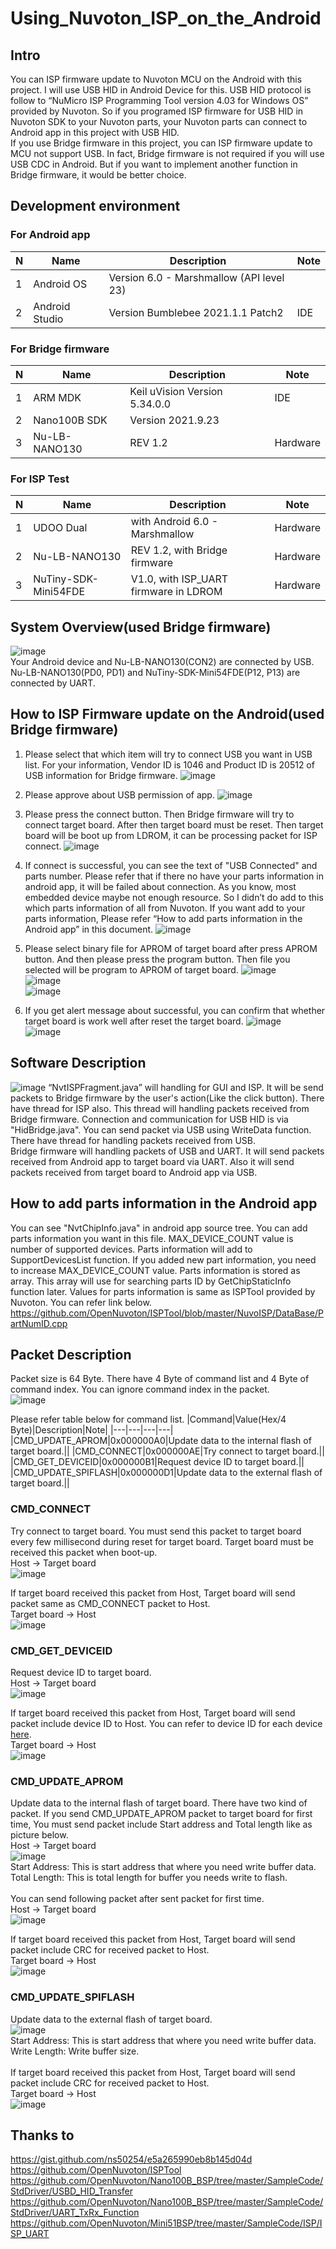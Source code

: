 # Using_Nuvoton_ISP_on_the_Android

## Intro
You can ISP firmware update to Nuvoton MCU on the Android with this project. I will use USB HID in Android Device for this. USB HID protocol is follow to “NuMicro ISP Programming Tool version 4.03 for Windows OS” provided by Nuvoton. So if you programed ISP firmware for USB HID in Nuvoton SDK to your Nuvoton parts, your Nuvoton parts can connect to Android app in this project with USB HID.<br />
If you use Bridge firmware in this project, you can ISP firmware update to MCU not support USB. In fact, Bridge firmware is not required if you will use USB CDC in Android. But if you want to implement another function in Bridge firmware, it would be better choice.

## Development environment
### For Android app
|N|Name|Description|Note|
|---|---|---|---|
|1|Android OS|Version 6.0 - Marshmallow (API level 23)||
|2|Android Studio|Version Bumblebee 2021.1.1 Patch2|IDE|

### For Bridge firmware
|N|Name|Description|Note|
|---|---|---|---|
|1|ARM MDK|Keil uVision Version 5.34.0.0|IDE|
|2|Nano100B SDK|Version 2021.9.23||
|3|Nu-LB-NANO130|REV 1.2|Hardware|

### For ISP Test
|N|Name|Description|Note|
|---|---|---|---|
|1|UDOO Dual|with Android 6.0 - Marshmallow|Hardware|
|2|Nu-LB-NANO130|REV 1.2, with Bridge firmware|Hardware|
|3|NuTiny-SDK-Mini54FDE|V1.0, with ISP_UART firmware in LDROM|Hardware|

## System Overview(used Bridge firmware)
![image](https://user-images.githubusercontent.com/99227045/184124866-4104d5bf-9f39-47bf-970f-824cde9ae0a6.png)<br />
Your Android device and Nu-LB-NANO130(CON2) are connected by USB. Nu-LB-NANO130(PD0, PD1) and NuTiny-SDK-Mini54FDE(P12, P13) are connected by UART.

## How to ISP Firmware update on the Android(used Bridge firmware)
1. Please select that which item will try to connect USB you want in USB list. For your information, Vendor ID is 1046 and Product ID is 20512 of USB information for Bridge firmware.
![image](https://user-images.githubusercontent.com/99227045/184124921-5f52ae1c-4127-4f0e-943a-23847bdd469a.png)

2. Please approve about USB permission of app.
![image](https://user-images.githubusercontent.com/99227045/184124960-f7e2940a-6c9e-466a-81ab-9da7cae51f9f.png)

3. Please press the connect button. Then Bridge firmware will try to connect target board. After then target board must be reset. Then target board will be boot up from LDROM, it can be processing packet for ISP connect.
![image](https://user-images.githubusercontent.com/99227045/184125034-1308ca73-3371-4473-bb17-af369363015d.png)

4. If connect is successful, you can see the text of "USB Connected" and parts number. Please refer that if there no have your parts information in android app, it will be failed about connection. As you know, most embedded device maybe not enough resource. So I didn’t do add to this which parts information of all from Nuvoton. If you want add to your parts information, Please refer “How to add parts information in the Android app” in this document.
![image](https://user-images.githubusercontent.com/99227045/184125070-ccb84362-cb5b-4e57-9039-72c059720299.png)

5. Please select binary file for APROM of target board after press APROM button. And then please press the program button. Then file you selected will be program to APROM of target board.
![image](https://user-images.githubusercontent.com/99227045/184125114-c409609a-9db2-4fcd-98d6-e7cf6971a1c9.png)<br />
![image](https://user-images.githubusercontent.com/99227045/184125130-c8969468-62f5-44b7-9cd1-80a1ce107daf.png)<br />
![image](https://user-images.githubusercontent.com/99227045/184125160-6bc8c555-3413-4de5-9408-e856c07ddae8.png)

6. If you get alert message about successful, you can confirm that whether target board is work well after reset the target board.
![image](https://user-images.githubusercontent.com/99227045/184125191-412272c6-95c6-4f96-8f48-bbde5d2fca21.png)<br />
![image](https://user-images.githubusercontent.com/99227045/184125208-ef581410-c8d8-4906-9d4f-805400884b3e.png)

## Software Description
![image](https://user-images.githubusercontent.com/99227045/184125238-57debe6e-a78b-4263-ab53-725eec19bf54.png)
“NvtISPFragment.java” will handling for GUI and ISP. It will be send packets to Bridge firmware by the user's action(Like the click button). There have thread for ISP also. This thread will handling packets received from Bridge firmware. Connection and communication for USB HID is via "HidBridge.java". You can send packet via USB using WriteData function. There have thread for handling packets received from USB.<br />
Bridge firmware will handling packets of USB and UART. It will send packets received from Android app to target board via UART. Also it will send packets received from target board to Android app via USB.

## How to add parts information in the Android app
You can see "NvtChipInfo.java" in android app source tree. You can add parts information you want in this file. MAX_DEVICE_COUNT value is number of supported devices. Parts information will add to SupportDevicesList function. If you added new part information, you need to increase MAX_DEVICE_COUNT value. Parts information is stored as array. This array will use for searching parts ID by GetChipStaticInfo function later. Values for parts information is same as ISPTool provided by Nuvoton. You can refer link below.<br />
https://github.com/OpenNuvoton/ISPTool/blob/master/NuvoISP/DataBase/PartNumID.cpp

## Packet Description
Packet size is 64 Byte. There have 4 Byte of command list and 4 Byte of command index. You can ignore command index in the packet.<br />
![image](https://user-images.githubusercontent.com/99227045/187109385-1f5d628d-3b3e-4147-8a75-4212bc504247.png)

Please refer table below for command list.
|Command|Value(Hex/4 Byte)|Description|Note|
|---|---|---|---|
|CMD_UPDATE_APROM|0x000000A0|Update data to the internal flash of target board.||
|CMD_CONNECT|0x000000AE|Try connect to target board.||
|CMD_GET_DEVICEID|0x000000B1|Request device ID to target board.||
|CMD_UPDATE_SPIFLASH|0x000000D1|Update data to the external flash of target board.||

### CMD_CONNECT
Try connect to target board. You must send this packet to target board every few millisecond during reset for target board. Target board must be received this packet when boot-up.<br />
Host -> Target board<br />
![image](https://user-images.githubusercontent.com/99227045/187111015-b0d0b4f9-41f3-4b6d-ad1d-0f6625513afc.png)

If target board received this packet from Host, Target board will send packet same as CMD_CONNECT packet to Host.<br />
Target board -> Host<br />
![image](https://user-images.githubusercontent.com/99227045/187111015-b0d0b4f9-41f3-4b6d-ad1d-0f6625513afc.png)

### CMD_GET_DEVICEID
Request device ID to target board.<br />
Host -> Target board<br />
![image](https://user-images.githubusercontent.com/99227045/187118255-9322f814-989c-419e-869b-21a086fa748b.png)

If target board received this packet from Host, Target board will send packet include device ID to Host. You can refer to device ID for each device [here](https://github.com/OpenNuvoton/ISPTool/blob/master/NuvoISP/DataBase/PartNumID.cpp). <br />
Target board -> Host<br />
![image](https://user-images.githubusercontent.com/99227045/187118659-7463d6d0-6e21-4e1c-9325-b3697b31cb6a.png)

### CMD_UPDATE_APROM
Update data to the internal flash of target board. There have two kind of packet. If you send CMD_UPDATE_APROM packet to target board for first time, You must send packet include Start address and Total length like as picture below.<br />
Host -> Target board<br />
![image](https://user-images.githubusercontent.com/99227045/187119655-311e2f82-5130-4420-bb5e-7e56a664be7a.png)<br />
Start Address: This is start address that where you need write buffer data.<br />
Total Length: This is total length for buffer you needs write to flash.<br /><br />
You can send following packet after sent packet for first time.<br />
Host -> Target board<br />
![image](https://user-images.githubusercontent.com/99227045/194185321-6a384b81-fe77-48d3-b3fe-4a0fb63326c8.png)

If target board received this packet from Host, Target board will send packet include CRC for received packet to Host.<br />
Target board -> Host<br />
![image](https://user-images.githubusercontent.com/99227045/187121331-1cfb4a61-0a57-45a2-97bc-07ef03d73421.png)

### CMD_UPDATE_SPIFLASH
Update data to the external flash of target board.<br />
![image](https://user-images.githubusercontent.com/99227045/187121712-614a7957-8234-4a4f-8331-0065ee0831ed.png)<br />
Start Address: This is start address that where you need write buffer data.<br />
Write Length: Write buffer size.<br /><br />
If target board received this packet from Host, Target board will send packet include CRC for received packet to Host.<br />
Target board -> Host<br />
![image](https://user-images.githubusercontent.com/99227045/187121331-1cfb4a61-0a57-45a2-97bc-07ef03d73421.png)

## Thanks to
https://gist.github.com/ns50254/e5a265990eb8b145d04d<br />
https://github.com/OpenNuvoton/ISPTool<br />
https://github.com/OpenNuvoton/Nano100B_BSP/tree/master/SampleCode/StdDriver/USBD_HID_Transfer<br />
https://github.com/OpenNuvoton/Nano100B_BSP/tree/master/SampleCode/StdDriver/UART_TxRx_Function<br />
https://github.com/OpenNuvoton/Mini51BSP/tree/master/SampleCode/ISP/ISP_UART
